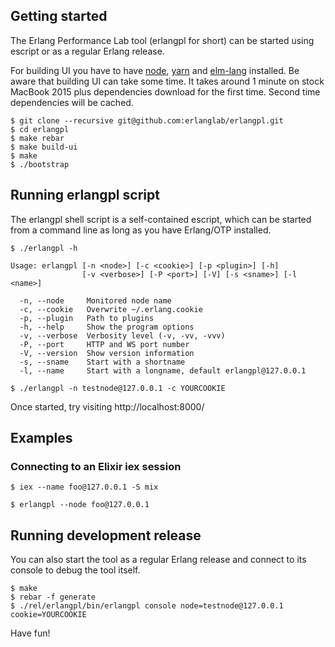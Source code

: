## Getting started

The Erlang Performance Lab tool (erlangpl for short) can be started using escript or as a regular Erlang release.

For building UI you have to have [node](https://nodejs.org/en/), [yarn](https://yarnpkg.com/lang/en/) and [elm-lang](https://guide.elm-lang.org/install.html) installed.
Be aware that building UI can take some time. It takes around 1 minute on stock MacBook 2015 plus dependencies download for the first time. Second time dependencies will be cached. 

```
$ git clone --recursive git@github.com:erlanglab/erlangpl.git
$ cd erlangpl
$ make rebar
$ make build-ui
$ make
$ ./bootstrap
```

## Running erlangpl script

The erlangpl shell script is a self-contained escript, which can be started from a command line as long as you have Erlang/OTP installed.

```
$ ./erlangpl -h

Usage: erlangpl [-n <node>] [-c <cookie>] [-p <plugin>] [-h]
                [-v <verbose>] [-P <port>] [-V] [-s <sname>] [-l <name>]

  -n, --node     Monitored node name
  -c, --cookie   Overwrite ~/.erlang.cookie
  -p, --plugin   Path to plugins
  -h, --help     Show the program options
  -v, --verbose  Verbosity level (-v, -vv, -vvv)
  -P, --port     HTTP and WS port number
  -V, --version  Show version information
  -s, --sname    Start with a shortname
  -l, --name     Start with a longname, default erlangpl@127.0.0.1

$ ./erlangpl -n testnode@127.0.0.1 -c YOURCOOKIE
```

Once started, try visiting http://localhost:8000/

## Examples

### Connecting to an Elixir iex session

```
$ iex --name foo@127.0.0.1 -S mix
```

```
$ erlangpl --node foo@127.0.0.1
```

## Running development release

You can also start the tool as a regular Erlang release and connect to its console to debug the tool itself.

```
$ make
$ rebar -f generate
$ ./rel/erlangpl/bin/erlangpl console node=testnode@127.0.0.1 cookie=YOURCOOKIE
```

Have fun!
